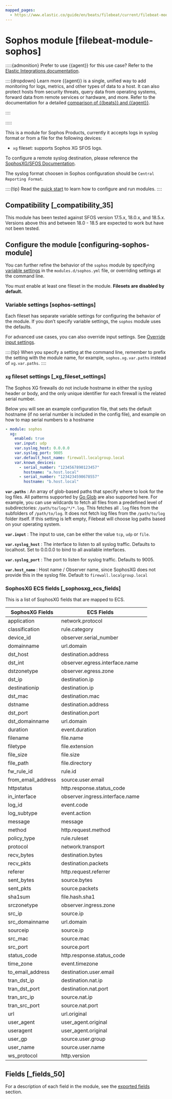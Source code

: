 ```yaml
---
mapped_pages:
  - https://www.elastic.co/guide/en/beats/filebeat/current/filebeat-module-sophos.html
---
```


# Sophos module [filebeat-module-sophos]

:::::{admonition} Prefer to use {{agent}} for this use case?
Refer to the [Elastic Integrations documentation](integration-docs://reference/sophos.md).

::::{dropdown} Learn more
{{agent}} is a single, unified way to add monitoring for logs, metrics, and other types of data to a host. It can also protect hosts from security threats, query data from operating systems, forward data from remote services or hardware, and more. Refer to the documentation for a detailed [comparison of {{beats}} and {{agent}}](docs-content://reference/fleet/index.md).

::::


:::::


This is a module for Sophos Products, currently it accepts logs in syslog format or from a file for the following devices:

* `xg` fileset: supports Sophos XG SFOS logs.

To configure a remote syslog destination, please reference the [SophosXG/SFOS Documentation](https://docs.sophos.com/nsg/sophos-firewall/18.5/Help/en-us/webhelp/onlinehelp/nsg/tasks/SyslogServerAdd.md).

The syslog format choosen in Sophos configuration should be `Central Reporting Format`.

::::{tip}
Read the [quick start](/reference/filebeat/filebeat-installation-configuration.md) to learn how to configure and run modules.
::::



## Compatibility [_compatibility_35]

This module has been tested against SFOS version 17.5.x, 18.0.x, and 18.5.x. Versions above this and between 18.0 - 18.5 are expected to work but have not been tested.


## Configure the module [configuring-sophos-module]

You can further refine the behavior of the `sophos` module by specifying [variable settings](#sophos-settings) in the `modules.d/sophos.yml` file, or overriding settings at the command line.

You must enable at least one fileset in the module. **Filesets are disabled by default.**


### Variable settings [sophos-settings]

Each fileset has separate variable settings for configuring the behavior of the module. If you don’t specify variable settings, the `sophos` module uses the defaults.

For advanced use cases, you can also override input settings. See [Override input settings](/reference/filebeat/advanced-settings.md).

::::{tip}
When you specify a setting at the command line, remember to prefix the setting with the module name, for example, `sophos.xg.var.paths` instead of `xg.var.paths`.
::::



### `xg` fileset settings [_xg_fileset_settings]

The Sophos XG firewalls do not include hostname in either the syslog header or body, and the only unique identifier for each firewall is the related serial number.

Below you will see an example configuration file, that sets the default hostname (if no serial number is included in the config file), and example on how to map serial numbers to a hostname

```yaml
- module: sophos
  xg:
    enabled: true
    var.input: udp
    var.syslog_host: 0.0.0.0
    var.syslog_port: 9005
    var.default_host_name: firewall.localgroup.local
    var.known_devices:
      - serial_number: "1234567890123457"
        hostname: "a.host.local"
      - serial_number: "1234234590678557"
        hostname: "b.host.local"
```

**`var.paths`**
:   An array of glob-based paths that specify where to look for the log files. All patterns supported by [Go Glob](https://golang.org/pkg/path/filepath/#Glob) are also supported here. For example, you can use wildcards to fetch all files from a predefined level of subdirectories: `/path/to/log/*/*.log`. This fetches all `.log` files from the subfolders of `/path/to/log`. It does not fetch log files from the `/path/to/log` folder itself. If this setting is left empty, Filebeat will choose log paths based on your operating system.

**`var.input`**
:   The input to use, can be either the value `tcp`, `udp` or `file`.

**`var.syslog_host`**
:   The interface to listen to all syslog traffic. Defaults to localhost. Set to 0.0.0.0 to bind to all available interfaces.

**`var.syslog_port`**
:   The port to listen for syslog traffic. Defaults to 9005.

**`var.host_name`**
:   Host name / Observer name, since SophosXG does not provide this in the syslog file. Default to `firewall.localgroup.local`


### SophosXG ECS fields [_sophosxg_ecs_fields]

This is a list of SophosXG fields that are mapped to ECS.

| SophosXG Fields | ECS Fields |  |
| --- | --- | --- |
| application | network.protocol |  |
| classification | rule.category |  |
| device_id | observer.serial_number |  |
| domainname | url.domain |  |
| dst_host | destination.address |  |
| dst_int | observer.egress.interface.name |  |
| dstzonetype | observer.egress.zone |  |
| dst_ip | destination.ip |  |
| destinationip | destination.ip |  |
| dst_mac | destination.mac |  |
| dstname | destination.address |  |
| dst_port | destination.port |  |
| dst_domainname | url.domain |  |
| duration | event.duration |  |
| filename | file.name |  |
| filetype | file.extension |  |
| file_size | file.size |  |
| file_path | file.directory |  |
| fw_rule_id | rule.id |  |
| from_email_address | source.user.email |  |
| httpstatus | http.response.status_code |  |
| in_interface | observer.ingress.interface.name |  |
| log_id | event.code |  |
| log_subtype | event.action |  |
| message | message |  |
| method | http.request.method |  |
| policy_type | rule.ruleset |  |
| protocol | network.transport |  |
| recv_bytes | destination.bytes |  |
| recv_pkts | destination.packets |  |
| referer | http.request.referrer |  |
| sent_bytes | source.bytes |  |
| sent_pkts | source.packets |  |
| sha1sum | file.hash.sha1 |  |
| srczonetype | observer.ingress.zone |  |
| src_ip | source.ip |  |
| src_domainname | url.domain |  |
| sourceip | source.ip |  |
| src_mac | source.mac |  |
| src_port | source.port |  |
| status_code | http.response.status_code |  |
| time_zone | event.timezone |  |
| to_email_address | destination.user.email |  |
| tran_dst_ip | destination.nat.ip |  |
| tran_dst_port | destination.nat.port |  |
| tran_src_ip | source.nat.ip |  |
| tran_src_port | source.nat.port |  |
| url | url.original |  |
| user_agent | user_agent.original |  |
| useragent | user_agent.original |  |
| user_gp | source.user.group |  |
| user_name | source.user.name |  |
| ws_protocol | http.version |  |


## Fields [_fields_50]

For a description of each field in the module, see the [exported fields](/reference/filebeat/exported-fields-sophos.md) section.
